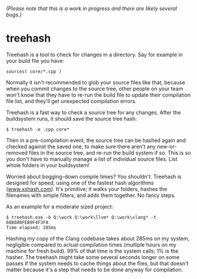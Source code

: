 
*(Please note that this is a work in progress and there are likely several bugs.)*
# treehash
Treehash is a tool to check for changes in a directory. Say for example in your build file you have:

    sources( core/*.cpp )

Normally it isn't recommended to glob your source files like that, because when you commit changes to the source tree, other people on your team won't know that they have to re-run the build file to update their compilation file list, and they'll get unexpected compilation errors.

Treehash is a fast way to check a source tree for any changes. After the buildsystem runs, it should save the source tree hash:

    $ treehash -e .cpp core*

Then in a pre-compilation event, the source tree can be hashed again and checked against the saved one, to make sure there aren't any new-or-removed files in the source tree, and re-run the build system if so. This is so you don't have to manually manage a list of individual source files. List whole folders in your buildsystem!

Worried about bogging-down compile times? You shouldn't. Treehash is designed for speed, using one of the fastest hash algorithms (www.xxhash.com). It's primitive; it walks your folders, hashes the filenames with simple filters, and adds them together. No fancy steps.

As an example for a moderate sized project:

    $ treehash.exe -b Q:\work Q:\work\llvm* Q:\work\clang* -t
    608888FEB9F4F3FA
    Time elapsed: 285ms

Hashing my copy of the Clang codebase takes about 285ms on my system, negligible compared to actual compilation times (multiple hours on my machine for fresh build). 99% of that time is the system calls; 1% is the hasher. The treehash might take some several seconds longer on some passes if the system needs to cache things about the files, but that doesn't matter because it's a step that needs to be done anyway for compilation.
